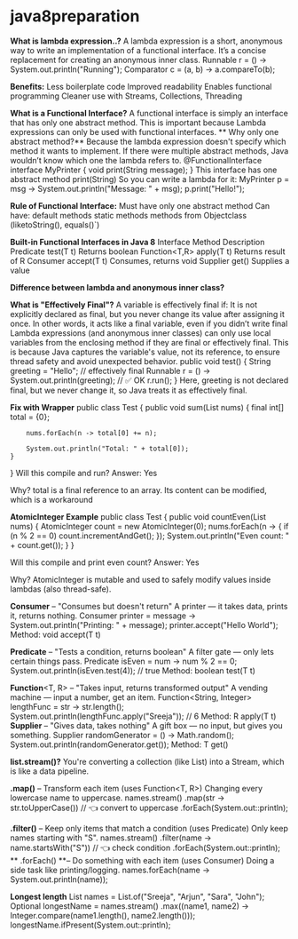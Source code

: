 # java8preparation
**What is lambda expression..?**
 A lambda expression is a short, anonymous way to write an implementation of a functional interface.
 It’s a concise replacement for creating an anonymous inner class.
 Runnable r = () -> System.out.println("Running");
Comparator<String> c = (a, b) -> a.compareTo(b);

**Benefits:**
Less boilerplate code
Improved readability
Enables functional programming
Cleaner use with Streams, Collections, Threading

**What is a Functional Interface?**
A functional interface is simply an interface that has only one abstract method.
This is important because Lambda expressions can only be used with functional interfaces.
** Why only one abstract method?**
Because the lambda expression doesn't specify which method it wants to implement.
If there were multiple abstract methods, Java wouldn’t know which one the lambda refers to.
@FunctionalInterface
interface MyPrinter {
    void print(String message);
}
This interface has one abstract method print(String) So you can write a lambda for it:
MyPrinter p = msg -> System.out.println("Message: " + msg);
p.print("Hello!");

**Rule of Functional Interface:**
Must have only one abstract method
Can have:
default methods
static methods
methods from Objectclass (liketoString(), equals()`)

**Built-in Functional Interfaces in Java 8**
Interface	Method	Description
Predicate<T>	test(T t)	Returns boolean
Function<T,R>	apply(T t)	Returns result of R
Consumer<T>	accept(T t)	Consumes, returns void
Supplier<T>	get()	Supplies a value

**Difference between lambda and anonymous inner class?**

**What is "Effectively Final"?**
A variable is effectively final if: It is not explicitly declared as final,
but you never change its value after assigning it once.
In other words, it acts like a final variable, even if you didn’t write final
Lambda expressions (and anonymous inner classes) can only use local variables from the enclosing method if they are final or effectively final.
This is because Java captures the variable's value, not its reference, to ensure thread safety and avoid unexpected behavior.
public void test() {
    String greeting = "Hello"; // effectively final
    Runnable r = () -> System.out.println(greeting); // ✅ OK
    r.run();
}
Here, greeting is not declared final, but we never change it, so Java treats it as effectively final.

**Fix with Wrapper**
public class Test {
    public void sum(List<Integer> nums) {
        final int[] total = {0};

        nums.forEach(n -> total[0] += n);

        System.out.println("Total: " + total[0]);
    }
}
Will this compile and run? Answer: Yes

Why?
total is a final reference to an array. Its content can be modified, which is a workaround

**AtomicInteger Example**
public class Test {
    public void countEven(List<Integer> nums) {
        AtomicInteger count = new AtomicInteger(0);
        nums.forEach(n -> {
            if (n % 2 == 0) count.incrementAndGet();
        });
        System.out.println("Even count: " + count.get());
    }
}

Will this compile and print even count? Answer: Yes

Why?
AtomicInteger is mutable and used to safely modify values inside lambdas (also thread-safe).

**Consumer**<T> – "Consumes but doesn't return"
 A printer — it takes data, prints it, returns nothing.
Consumer<String> printer = message -> System.out.println("Printing: " + message);
printer.accept("Hello World");
Method: void accept(T t)

**Predicate**<T> – "Tests a condition, returns boolean"
A filter gate — only lets certain things pass.
Predicate<Integer> isEven = num -> num % 2 == 0;
System.out.println(isEven.test(4)); // true
Method: boolean test(T t)

**Function**<T, R> – "Takes input, returns transformed output"
 A vending machine — input a number, get an item.
Function<String, Integer> lengthFunc = str -> str.length();
System.out.println(lengthFunc.apply("Sreeja")); // 6
Method: R apply(T t)
**Supplier**<T> – "Gives data, takes nothing"
 A gift box — no input, but gives you something.
Supplier<Double> randomGenerator = () -> Math.random();
System.out.println(randomGenerator.get());
Method: T get()

**list.stream()?**
You're converting a collection (like List) into a Stream, which is like a data pipeline.

**.map()** – Transform each item (uses Function<T, R>)
 Changing every lowercase name to uppercase.
names.stream()
     .map(str -> str.toUpperCase())  // 👈 convert to uppercase
     .forEach(System.out::println);
					
**.filter()** – Keep only items that match a condition (uses Predicate<T>)
Only keep names starting with "S".
names.stream()
     .filter(name -> name.startsWith("S"))  // 👈 check condition
     .forEach(System.out::println);
** .forEach() **– Do something with each item (uses Consumer<T>)
Doing a side task like printing/logging.
names.forEach(name -> System.out.println(name));

**Longest length**
 List<String> names = List.of("Sreeja", "Arjun", "Sara", "John");
Optional<String> longestName = names.stream() .max((name1, name2) -> Integer.compare(name1.length(), name2.length()));
longestName.ifPresent(System.out::println);


